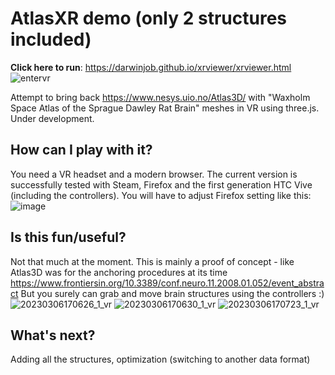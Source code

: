 # AtlasXR demo (only 2 structures included)

**Click here to run**: 
https://darwinjob.github.io/xrviewer/xrviewer.html
![entervr](https://user-images.githubusercontent.com/358762/223163512-a4e2869c-3bbc-4314-8ee1-7b5737706e4a.png)

Attempt to bring back https://www.nesys.uio.no/Atlas3D/ with "Waxholm Space Atlas of the Sprague Dawley Rat Brain" meshes in VR using three.js. Under development. 
## How can I play with it?
You need a VR headset and a modern browser. The current version is successfully tested with Steam, Firefox and the first generation HTC Vive (including the controllers). You will have to adjust Firefox setting like this:
![image](https://user-images.githubusercontent.com/358762/222919642-c7d2c02c-53d2-4be4-80a4-cce6cda42623.png)
## Is this fun/useful?
Not that much at the moment. This is mainly a proof of concept - like Atlas3D was for the anchoring procedures at its time https://www.frontiersin.org/10.3389/conf.neuro.11.2008.01.052/event_abstract But you surely can grab and move brain structures using the controllers :)
![20230306170626_1_vr](https://user-images.githubusercontent.com/358762/223169773-465d6919-3852-4564-ae0e-d3b157c221b2.jpg)
![20230306170630_1_vr](https://user-images.githubusercontent.com/358762/223169841-d0caf56f-189d-4ba1-9b37-0c5aabe1dc9b.jpg)
![20230306170723_1_vr](https://user-images.githubusercontent.com/358762/223170090-32c1fbb3-3a17-4afd-b6fa-879ceba0a27a.jpg)
## What's next?
Adding all the structures, optimization (switching to another data format)
